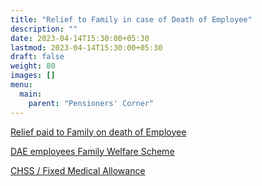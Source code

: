 ```yaml
---
title: "Relief to Family in case of Death of Employee"
description: ""
date: 2023-04-14T15:30:00+05:30
lastmod: 2023-04-14T15:30:00+05:30
draft: false
weight: 80
images: []
menu:
  main:
    parent: "Pensioners' Corner"
---
```


[Relief paid to Family on death of Employee](/pdf/pension/8.A.%20%20Immediate%20Relief%20Paid%20Family%20Page%2035%20DAE%20HB%20Pen%202018.pdf)

[DAE employees Family Welfare Scheme](/pdf/pension/8.B.%20%20DAE%20Emp%20Family%20Welfare%20Scheme%20Page%2035-36%20DAE%20HB%20Pen%202018.pdf)

[CHSS / Fixed Medical Allowance](/pdf/pension/8.C.%20%20%20CHSS%20or%20Fixed%20Medical%20Allowance%20Page%2034%20DAE%20HB%20Pen%202018.pdf)
